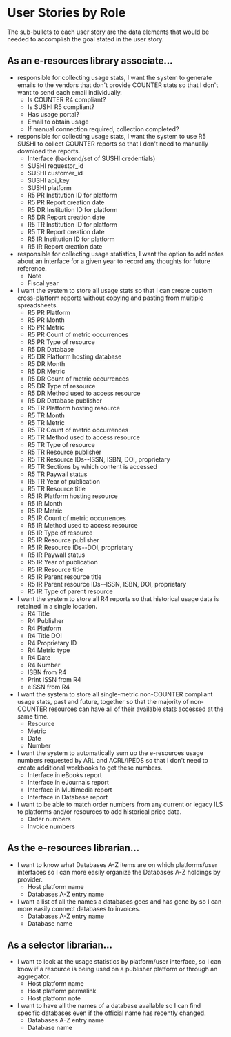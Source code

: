 # User Stories by Role
The sub-bullets to each user story are the data elements that would be needed to accomplish the goal stated in the user story.

## As an e-resources library associate...
- responsible for collecting usage stats, I want the system to generate emails to the vendors that don't provide COUNTER stats so that I don't want to send each email individually.
  - Is COUNTER R4 compliant?
  - Is SUSHI R5 compliant?
  - Has usage portal?
  - Email to obtain usage
  - If manual connection required, collection completed?
- responsible for collecting usage stats, I want the system to use R5 SUSHI to collect COUNTER reports so that I don't need to manually download the reports.
  - Interface (backend/set of SUSHI credentials)
  - SUSHI requestor_id
  - SUSHI customer_id
  - SUSHI api_key
  - SUSHI platform
  - R5 PR Institution ID for platform
  - R5 PR Report creation date
  - R5 DR Institution ID for platform
  - R5 DR Report creation date
  - R5 TR Institution ID for platform
  - R5 TR Report creation date
  - R5 IR Institution ID for platform
  - R5 IR Report creation date
- responsible for collecting usage statistics, I want the option to add notes about an interface for a given year to record any thoughts for future reference.
  - Note
  - Fiscal year
- I want the system to store all usage stats so that I can create custom cross-platform reports without copying and pasting from multiple spreadsheets.
  - R5 PR Platform
  - R5 PR Month
  - R5 PR Metric
  - R5 PR Count of metric occurrences
  - R5 PR Type of resource
  - R5 DR Database
  - R5 DR Platform hosting database
  - R5 DR Month
  - R5 DR Metric
  - R5 DR Count of metric occurrences
  - R5 DR Type of resource
  - R5 DR Method used to access resource
  - R5 DR Database publisher
  - R5 TR Platform hosting resource
  - R5 TR Month
  - R5 TR Metric
  - R5 TR Count of metric occurrences
  - R5 TR Method used to access resource
  - R5 TR Type of resource
  - R5 TR Resource publisher
  - R5 TR Resource IDs--ISSN, ISBN, DOI, proprietary
  - R5 TR Sections by which content is accessed
  - R5 TR Paywall status
  - R5 TR Year of publication
  - R5 TR Resource title
  - R5 IR Platform hosting resource
  - R5 IR Month
  - R5 IR Metric
  - R5 IR Count of metric occurrences
  - R5 IR Method used to access resource
  - R5 IR Type of resource
  - R5 IR Resource publisher
  - R5 IR Resource IDs--DOI, proprietary
  - R5 IR Paywall status
  - R5 IR Year of publication
  - R5 IR Resource title
  - R5 IR Parent resource title
  - R5 IR Parent resource IDs--ISSN, ISBN, DOI, proprietary
  - R5 IR Type of parent resource
- I want the system to store all R4 reports so that historical usage data is retained in a single location.
  - R4 Title
  - R4 Publisher
  - R4 Platform
  - R4 Title DOI
  - R4 Proprietary ID
  - R4 Metric type
  - R4 Date
  - R4 Number
  - ISBN from R4
  - Print ISSN from R4
  - eISSN from R4
- I want the system to store all single-metric non-COUNTER compliant usage stats, past and future, together so that the majority of non-COUNTER resources can have all of their available stats accessed at the same time.
  - Resource
  - Metric
  - Date
  - Number
- I want the system to automatically sum up the e-resources usage numbers requested by ARL and ACRL/IPEDS so that I don't need to create additional workbooks to get these numbers.
  - Interface in eBooks report
  - Interface in eJournals report
  - Interface in Multimedia report
  - Interface in Database report
- I want to be able to match order numbers from any current or legacy ILS to platforms and/or resources to add historical price data.
  - Order numbers
  - Invoice numbers

## As the e-resources librarian...
- I want to know what Databases A-Z items are on which platforms/user interfaces so I can more easily organize the Databases A-Z holdings by provider.
  - Host platform name
  - Databases A-Z entry name
- I want a list of all the names a databases goes and has gone by so I can more easily connect databases to invoices.
  - Databases A-Z entry name
  - Database name

## As a selector librarian...
- I want to look at the usage statistics by platform/user interface, so I can know if a resource is being used on a publisher platform or through an aggregator.
  - Host platform name
  - Host platform permalink
  - Host platform note
- I want to have all the names of a database available so I can find specific databases even if the official name has recently changed.
  - Databases A-Z entry name
  - Database name